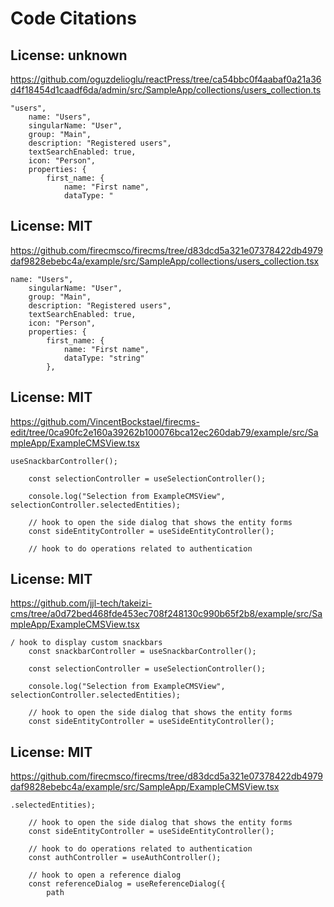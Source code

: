 # Code Citations

## License: unknown
https://github.com/oguzdelioglu/reactPress/tree/ca54bbc0f4aabaf0a21a36d4f18454d1caadf6da/admin/src/SampleApp/collections/users_collection.ts

```
"users",
    name: "Users",
    singularName: "User",
    group: "Main",
    description: "Registered users",
    textSearchEnabled: true,
    icon: "Person",
    properties: {
        first_name: {
            name: "First name",
            dataType: "
```


## License: MIT
https://github.com/firecmsco/firecms/tree/d83dcd5a321e07378422db4979daf9828ebebc4a/example/src/SampleApp/collections/users_collection.tsx

```
name: "Users",
    singularName: "User",
    group: "Main",
    description: "Registered users",
    textSearchEnabled: true,
    icon: "Person",
    properties: {
        first_name: {
            name: "First name",
            dataType: "string"
        },
```


## License: MIT
https://github.com/VincentBockstael/firecms-edit/tree/0ca90fc2e160a39262b100076bca12ec260dab79/example/src/SampleApp/ExampleCMSView.tsx

```
useSnackbarController();

    const selectionController = useSelectionController();

    console.log("Selection from ExampleCMSView", selectionController.selectedEntities);

    // hook to open the side dialog that shows the entity forms
    const sideEntityController = useSideEntityController();

    // hook to do operations related to authentication
```


## License: MIT
https://github.com/jjl-tech/takeizi-cms/tree/a0d72bed468fde453ec708f248130c990b65f2b8/example/src/SampleApp/ExampleCMSView.tsx

```
/ hook to display custom snackbars
    const snackbarController = useSnackbarController();

    const selectionController = useSelectionController();

    console.log("Selection from ExampleCMSView", selectionController.selectedEntities);

    // hook to open the side dialog that shows the entity forms
    const sideEntityController = useSideEntityController();
```


## License: MIT
https://github.com/firecmsco/firecms/tree/d83dcd5a321e07378422db4979daf9828ebebc4a/example/src/SampleApp/ExampleCMSView.tsx

```
.selectedEntities);

    // hook to open the side dialog that shows the entity forms
    const sideEntityController = useSideEntityController();

    // hook to do operations related to authentication
    const authController = useAuthController();

    // hook to open a reference dialog
    const referenceDialog = useReferenceDialog({
        path
```

